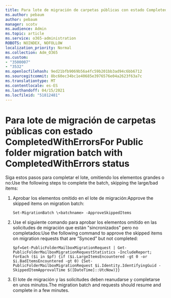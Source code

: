 ```yaml
---
title: Para lote de migración de carpetas públicas con estado CompletedWithErrors
ms.author: pebaum
author: pebaum
manager: scotv
ms.audience: Admin
ms.topic: article
ms.service: o365-administration
ROBOTS: NOINDEX, NOFOLLOW
localization_priority: Normal
ms.collection: Adm_O365
ms.custom:
- "3500007"
- "3532"
ms.openlocfilehash: 9ed21bfb9069b56a4fc59b201bb3ad94c6bb6712
ms.sourcegitcommit: 8bc60ec34bc1e40685e3976576e04a2623f63a7c
ms.translationtype: MT
ms.contentlocale: es-ES
ms.lasthandoff: 04/15/2021
ms.locfileid: "51812481"
---
```

# <a name="for-public-folder-migration-batch-with-completedwitherrors-status"></a><span data-ttu-id="90e5f-102">Para lote de migración de carpetas públicas con estado CompletedWithErrors</span><span class="sxs-lookup"><span data-stu-id="90e5f-102">For Public folder migration batch with CompletedWithErrors status</span></span>

<span data-ttu-id="90e5f-103">Siga estos pasos para completar el lote, omitiendo los elementos grandes o no:</span><span class="sxs-lookup"><span data-stu-id="90e5f-103">Use the following steps to complete the batch, skipping the large/bad items:</span></span> 
1. <span data-ttu-id="90e5f-104">Aprobar los elementos omitido en el lote de migración:</span><span class="sxs-lookup"><span data-stu-id="90e5f-104">Approve the skipped items on migration batch:</span></span>

    `Set-MigrationBatch \<batchname> -ApproveSkippedItems` 
2. <span data-ttu-id="90e5f-105">Use el siguiente comando para aprobar los elementos omitido en las solicitudes de migración que están "sincronizados" pero no completados:</span><span class="sxs-lookup"><span data-stu-id="90e5f-105">Use the following command to approve the skipped items on migration requests that are “Synced” but not completed:</span></span>

    `$pf=Get-PublicFolderMailboxMigrationRequest | Get-PublicFolderMailboxMigrationRequestStatistics -IncludeReport; ForEach ($i in $pf) {if ($i.LargeItemsEncountered -gt 0 -or $i.BadItemsEncountered -gt 0) {Set-PublicFolderMailboxMigrationRequest $i.Identity.IdentifyingGuid -SkippedItemApprovalTime $([DateTime]::UtcNow)}}`
3. <span data-ttu-id="90e5f-106">El lote de migración y las solicitudes deben reanudarse y completarse en unos minutos.</span><span class="sxs-lookup"><span data-stu-id="90e5f-106">The migration batch and requests should resume and complete in a few minutes.</span></span>

